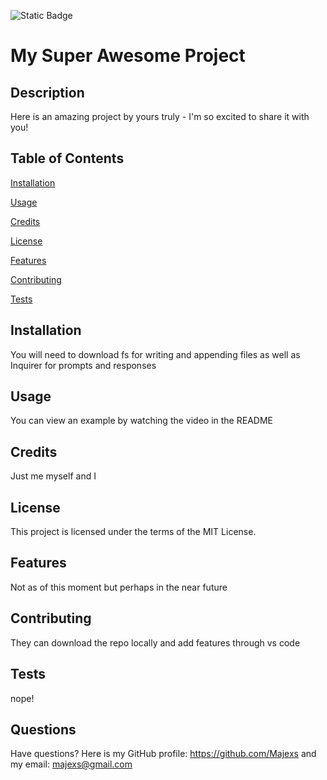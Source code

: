 ![Static Badge](https://img.shields.io/badge/License-MIT%20License-blue)
# My Super Awesome Project
## Description
Here is an amazing project by yours truly - I'm so excited to share it with you!
## Table of Contents
[Installation](#installation)

[Usage](#usage)

[Credits](#credits)

[License](#license)

[Features](#features)

[Contributing](#contributing)

[Tests](#tests)

## Installation
You will need to download fs for writing and appending files as well as Inquirer for prompts and responses
## Usage
You can view an example by watching the video in the README
## Credits
Just me myself and I
## License
This project is licensed under the terms of the MIT License.
## Features
Not as of this moment but perhaps in the near future
## Contributing
They can download the repo locally and add features through vs code
## Tests
nope!
## Questions
Have questions? Here is my GitHub profile: https://github.com/Majexs and my email: majexs@gmail.com